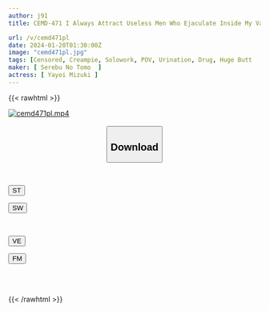 ```yaml
---
author: j91
title: CEMD-471 I Always Attract Useless Men Who Ejaculate Inside My Vagina ~4SEX~ Mizuki Yayoi

url: /v/cemd471pl
date: 2024-01-20T01:30:00Z
image: "cemd471pl.jpg"
tags: [Censored, Creampie, Solowork, POV, Urination, Drug, Huge Butt	]
maker: [ Serebu No Tomo  ]
actress: [ Yayoi Mizuki ]
---
```



{{< rawhtml >}}

<div class="video" data-videoid="WgJOol6yaAfbxVr">
    <a href="javascript:;">
        <img src="/v/cemd471pl/cemd471pl.jpg" width="WIDTH" height="HEIGHT" alt="cemd471pl.mp4" loading="lazy">
    </a>
</div>

<script type="text/javascript" src="https://j91.asia/asset/on-demand-st.js"></script>

<br>
  <link rel="stylesheet" href="https://j91.asia/asset/bs5.css">
  
  <center>
  <button class="btn btn-primary" type="button" data-bs-toggle="collapse" data-bs-target=".multi-collapse" aria-expanded="false" aria-controls="multiCollapseExample1 multiCollapseExample2"><h2>Download</h2></button></center>
</p>
<div class="row">
  <div class="col">
    <div class="collapse multi-collapse" id="multiCollapseExample1">
      <div class="card card-body">
	      	      <br>
<div class="buttons">  
<p><a href="https://streamtape.to/v/WgJOol6yaAfbxVr" target="_blank"><button class="btn-hover color-3"><i class="fa fa-download"></i> ST</button></a></p>
<p><a href="https://flaswish.com/yumqgutqq9l5" target="_blank"><button class="btn-hover color-2"><i class="fa fa-download"></i> SW</button></a></p></div>
    </div>
  </div>
</div>
  <div class="col">
    <div class="collapse multi-collapse" id="multiCollapseExample2">
      <div class="card card-body">
	      <br>
<div class="buttons">
<p><a href="javascript:;" target="_blank"><button class="btn-hover color-9"><i class="fa fa-download"></i> VE</button></a></p>
<p><a href="javascript:;" target="_blank"><button class="btn-hover color-8"><i class="fa fa-download"></i> FM</button></a></p></div>
<br><br>
      </div>
    </div>
  </div>
</div>

{{< /rawhtml >}}